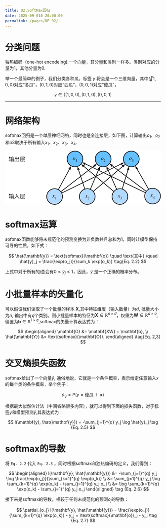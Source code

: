 ```yaml
---
title: 02.SoftMax回归
date: 2025-09-010 20:00:00
permalink: /pages/DP_02/
---
```



# 分类问题

独热编码（one-hot encodeing):一个向量，其分量和类别一样多。类别对应的分量为1，其他分量为0. 

举一个最简单的例子，我们分类各种瓜，标签 $y$ 将会是一个三维向量，其中$\vec (1,0,0)$对应“冬瓜”，$(0,1,0)$对应“西瓜”，$(0,0,1)$对应“傻瓜”，

$$
y \in \{(1,0,0),(0,1,0),(0,0,1)\tag {Eq. 2.1}
$$

---

# 网络架构

softmax回归是一个单层神经网络，同时也是全连接层，如下图，计算输出$o_1$、$o_2$和$o3$取决于所有输入$x_1$、$x_2$、$x_3$、$x_4$.

![全连接层](img/DP/softmaxreg.svg)

# softmax运算

softmax函数能够将未规范化的预测变换为非负数并且总和为1，同时让模型保持可导的性质，如下式：

$$
\hat{\mathbf{y}} = \text{softmax}(\mathbf{o}) \quad \text{其中} \quad \hat{y}_j = \frac{\exp(o_j)}{\sum_k \exp(o_k)} \tag{Eq. 2.2}
$$

上式中对于所有的$j$总会有$0 \leq \hat{y}_j \leq 1$，因此，$\hat{y}$ 是一个正确的概率分布。

# 小批量样本的矢量化

可以假设我们读取了一个批量的样本 $\mathbf{X}$,其中特征维度（输入数量）为$d$, 批量大小为$n$, 输出中有$q$个类别。则小批量样本的特征为$\mathbf{X} \in \mathbb{R}^{n \times d}$，权重为$\mathbf{W} \in \mathbb{R}^{d \times q}$,偏置为$\mathbf{b} \in \mathbb{R}^{1 \times q}$,softmax的矢量计算表达式为：

$$ 
\begin{aligned} \mathbf{O} &= \mathbf{XW} + \mathbf{b}, \\ \hat{\mathbf{Y}} &= \text{softmax}(\mathbf{O}). \end{aligned} \tag{Eq. 2,3}
$$

# 交叉熵损失函数

softmax给出了一个向量$\hat {y}$, 通俗地说，它就是一个条件概率，表示给定任意输入$x$的每个类的条件概率，举个例子：

$$
\hat {y}_3 = P(y = \text{傻瓜} \mid \mathbf{x}) \tag{Eq. 2.4}
$$

根据最大似然估计法（中间省略很多内容），就可以得到下面的损失函数，对于标签$y$和模型预测$\hat {y}$,其表达式为：

$$ 
l(\mathbf{y}, \hat{\mathbf{y}}) = -\sum_{j=1}^{q} y_j \log \hat{y}_j \tag {Eq. 2.5}
$$

# softmax的导数

将 `Eq. 2.2` 代入 `Eq. 2.5` ，同时根据softmax和独热编码的定义，我们得到：

$$ 
\begin{aligned} l(\mathbf{y}, \hat{\mathbf{y}}) &= -\sum_{j=1}^{q} y_j \log \frac{\exp(o_j)}{\sum_{k=1}^{q} \exp(o_k)} \\ &= \sum_{j=1}^{q} y_j \log \sum_{k=1}^{q} \exp(o_k) - \sum_{j=1}^{q} y_j o_j \\ &= \log \sum_{k=1}^{q} \exp(o_k) - \sum_{j=1}^{q} y_j o_j \end{aligned} \tag {Eq. 2.6}
$$

接下来是softmax的导数，相较于任何未规范化的预测$o_j$的导数：

$$ 
\partial_{o_j} l(\mathbf{y}, \hat{\mathbf{y}}) = \frac{\exp(o_j)}{\sum_{k=1}^{q} \exp(o_k)} - y_j = \text{softmax}(\mathbf{o})_j - y_j \tag {Eq. 2.7}
$$

